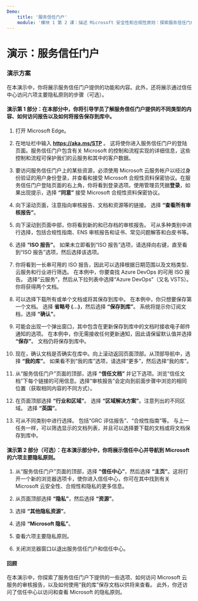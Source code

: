 ```yaml
---
Demo:
    title: '服务信任门户'
    module: '模块 1 第 2 课：描述 Microsoft 安全性和合规性原则：探索服务信任门户'
---
```


# 演示：服务信任门户

### 演示方案

在本演示中，你将展示服务信任门户提供的功能和内容。此外，还将展示通过信任中心访问六项主要隐私原则的步骤（可选）。

#### 演示第 1 部分：在本部分中，你将引导学员了解服务信任门户提供的不同类型的内容、如何访问报告以及如何将报告保存到库中。 

1. 打开 Microsoft Edge。

1. 在地址栏中输入 **https://aka.ms/STP** 。  这将使你进入服务信任门户的登陆页面。服务信任门户包含有关 Microsoft 的控制和流程实现的详细信息，这些控制和流程可保护我们的云服务和其中的客户数据。 

1. 要访问服务信任门户上的某些资源，必须使用 Microsoft 云服务帐户以经过身份验证的用户身份登录，并查看和接受 Microsoft 合规性资料保密协议。在服务信任门户登陆页面的右上角，你将看到登录选项。使用管理员凭据**登录**，如果出现提示，选择 **“同意”** 接受 Microsoft 合规性资料保密协议。

1. 向下滚动页面，注意指向审核报告、文档和资源等的链接。  选择 **“查看所有审核报告”**。

1. 向下滚动到页面中部，你将看到新的和已存档的审核报告。  可从多种类别中进行选择，包括合规性指南、ENS 审核报告和证书、常见问题解答和白皮书等。

1. 选择 **“ISO 报告”**。  如果未立即看到“ISO 报告”选项，请选择向右键，直至看到“ISO 报告”选项，然后选择该选项。

1. 你将看到一长串可用的 ISO 报告，因此可以选择根据日期范围以及文档类型、云服务和行业进行筛选。  在本例中，你要查找 Azure DevOps 的可用 ISO 报告。  选择“云服务”，然后从下拉列表中选择“Azure DevOps”（又名 VSTS）。  你将获得两个文档。

1. 可以选择下载所有或单个文档或将其保存到库中。  在本例中，你只想要保存第一个文档。  选择 **省略号 (…)**，然后选择 **“保存到库”**。  系统将提示你订阅文档，选择 **“确认”**。

1. 可能会出现一个弹出窗口，其中包含在更新保存到库中的文档时接收电子邮件通知的选项。  在本例中，你无需接收任何更新通知，因此请保留默认值并选择 **“保存”**。  文档仍将保存到库中。

1. 现在，确认文档是否确实在库中。向上滚动返回页面顶部。从顶部导航中，选择 **“我的库”**。  如果看不到“我的库”选项，请选择“更多”，然后选择“我的库”。

1. 从“服务信任门户”页面的顶部，选择 **“信任文档”** 并记下选项。浏览“信任文档”下每个链接的可用信息。选择“审核报告”会定向到前面步骤中浏览的相同位置（获取相同内容的不同方式）。  

1. 在页面顶部选择 **“行业和区域”**。  选择 **“区域解决方案”**。注意列出的不同区域。  选择 **“英国”**。  

1. 可从不同类别中进行选择。  包括“GRC 评估报告”、“合规性指南”等。  与上一任务一样，可以筛选显示的文档列表，并且可以选择要下载的文档或将文档保存到库中。

#### 演示第 2 部分（可选）：在本演示部分中，你将展示信任中心并导航到 Microsoft 的六项主要隐私原则。

1. 从“服务信任门户”页面的顶部，选择 **“信任中心”**，然后选择 **“主页”**。这将打开一个新的浏览器选项卡，使你进入信任中心，你可在其中找到有关 Microsoft 云安全性、合规性和隐私的更多信息。

1. 从页面顶部选择 **“隐私”**，然后选择 **“资源”**。

1. 选择 **“其他隐私资源”**。

1. 选择 **“Microsoft 隐私”**。

1. 查看六项主要隐私原则。

1. 关闭浏览器窗口以退出服务信任门户和信任中心。

#### 回顾

在本演示中，你探索了服务信任门户下提供的一些选项、如何访问 Microsoft 云服务的审核报告，以及如何使用“我的库”保存文档以供将来查看。  此外，你还访问了信任中心以访问和查看 Microsoft 的隐私原则。
